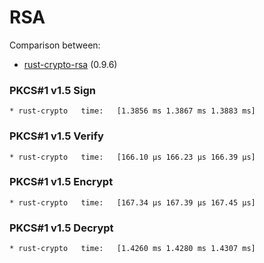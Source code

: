 # RSA

Comparison between:
- [rust-crypto-rsa](https://crates.io/crates/rsa) (0.9.6)

### PKCS#1 v1.5 Sign

```
* rust-crypto   time:   [1.3856 ms 1.3867 ms 1.3883 ms]
```

### PKCS#1 v1.5 Verify

```
* rust-crypto   time:   [166.10 µs 166.23 µs 166.39 µs]
```

### PKCS#1 v1.5 Encrypt

```
* rust-crypto   time:   [167.34 µs 167.39 µs 167.45 µs]
```

### PKCS#1 v1.5 Decrypt

```
* rust-crypto   time:   [1.4260 ms 1.4280 ms 1.4307 ms]
```
